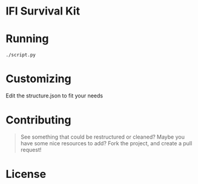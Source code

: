# IFI Survival Kit

# Running
`./script.py`
# Customizing
Edit the structure.json to fit your needs
# Contributing
> See something that could be restructured or cleaned?
> Maybe you have some nice resources to add? 
Fork the project, and create a pull request!
# License
